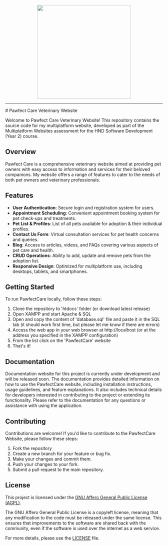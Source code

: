 <p align="center">
   <img width="300" height="300" src="https://github.com/DominikSubocz/Pawfectcare-Website/assets/121230993/cd3a0017-c2d6-480d-b06b-7b67440cb924">
</p>
<hr>
# Pawfect Care Veterinary Website

Welcome to Pawfect Care Veterinary Website! This repository contains the source code for my multiplatform website, developed as part of the Multiplatform Websites assessment for the HND Software Development (Year 2) course.

## Overview

Pawfect Care is a comprehensive veterinary website aimed at providing pet owners with easy access to information and services for their beloved companions. My website offers a range of features to cater to the needs of both pet owners and veterinary professionals.

## Features

- **User Authentication**: Secure login and registration system for users.
- **Appointment Scheduling**: Convenient appointment booking system for pet check-ups and treatments.
- **Pet List & Profiles**: List of all pets available for adoption & their individual profiles.
- **Contact Us Form**: Virtual consultation services for pet health concerns and queries.
- **Blog**: Access to articles, videos, and FAQs covering various aspects of pet care and health.
- **CRUD Operations**: Ability to add, update and remove pets from the adoption list.
- **Responsive Design**: Optimized for multiplatform use, including desktops, tablets, and smartphones.

## Getting Started

To run PawfectCare locally, follow these steps:
 
1. Clone the repository to 'htdocs' folder (or download latest release)
2. Open XAMPP and start Apache & SQL
3. Open and copy the content of 'database.sql' file and paste it in the SQL tab (it should work first time, but please let me know if there are errors)
4. Access the web app in your web browser at http://localhost (or at the address you specified in the XAMPP configuration)
5. From the list click on the 'PawfectCare' website
6. That's it!

## Documentation

Documentation website for this project is currently under development and will be released soon. The documentation provides detailed information on how to use the PawfectCare website, including installation instructions, usage guidelines, and feature explanations. It also includes technical details for developers interested in contributing to the project or extending its functionality. Please refer to the documentation for any questions or assistance with using the application.

## Contributing

Contributions are welcome! If you'd like to contribute to the PawfectCare Website, please follow these steps:

1. Fork the repository
2. Create a new branch for your feature or bug fix.
3. Make your changes and commit them.
4. Push your changes to your fork.
5. Submit a pull request to the main repository.

## License

This project is licensed under the [GNU Affero General Public License (AGPL)](LICENSE).

The GNU Affero General Public License is a copyleft license, meaning that any modification to the code must be released under the same license. This ensures that improvements to the software are shared back with the community, even if the software is used over the internet as a web service.

For more details, please use the [LICENSE](LICENSE.txt) file.
